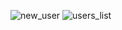 ![new_user](https://user-images.githubusercontent.com/108588429/224840517-e40818fa-7c89-43ef-8e4e-8b82636b0da5.PNG)
![users_list](https://user-images.githubusercontent.com/108588429/224840529-7eb95d20-e204-4d21-b915-d0778a0306e0.PNG)
